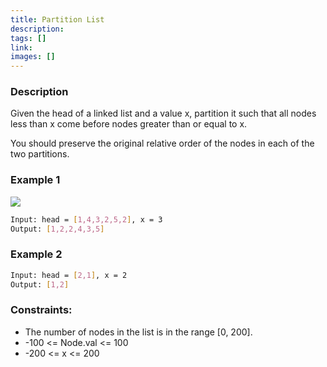 ```yaml
---
title: Partition List
description: 
tags: []
link: 
images: []
---
```


### Description

Given the head of a linked list and a value x, partition it such that all nodes less than x come before nodes greater than or equal to x.

You should preserve the original relative order of the nodes in each of the two partitions.

### Example 1

![](https://assets.leetcode.com/uploads/2021/01/04/partition.jpg)

```bash
Input: head = [1,4,3,2,5,2], x = 3
Output: [1,2,2,4,3,5]
```

### Example 2

```bash
Input: head = [2,1], x = 2
Output: [1,2]
```

### Constraints:

- The number of nodes in the list is in the range [0, 200].
- -100 <= Node.val <= 100
- -200 <= x <= 200
